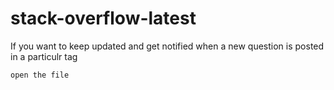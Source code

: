 # stack-overflow-latest

If you want to keep updated and get notified when a new question is posted in a particulr tag

```
open the file

